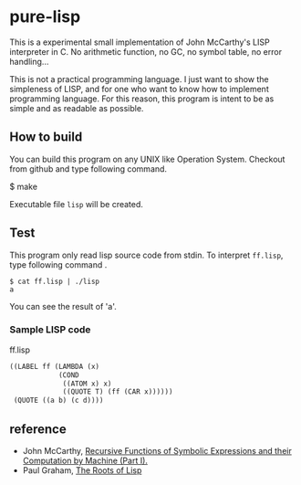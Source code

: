 # pure-lisp
This is a experimental small implementation of John McCarthy's LISP interpreter in C.
No arithmetic function, no GC, no symbol table, no error handling...

This is not a practical programming language.
I just want to show the simpleness of LISP, and for one who want to know how to implement programming language.
For this reason, this program is intent to be as simple and as readable as possible.

## How to build
You can build this program on any UNIX like Operation System. Checkout from github and type following command.

$ make

Executable file ``lisp`` will be created.

## Test
This program only read lisp source code from stdin.
To interpret ``ff.lisp``, type following command .

```
$ cat ff.lisp | ./lisp
a
```

You can see the result of 'a'.

### Sample LISP code

ff.lisp
```lisp
((LABEL ff (LAMBDA (x)
			(COND
			 ((ATOM x) x)
			 ((QUOTE T) (ff (CAR x))))))
 (QUOTE ((a b) (c d))))
```


## reference
- John McCarthy, [Recursive Functions of Symbolic Expressions and their Computation by Machine (Part I).](http://www-formal.stanford.edu/jmc/recursive.html)
- Paul Graham, [The Roots of Lisp](http://www.paulgraham.com/rootsoflisp.html)
